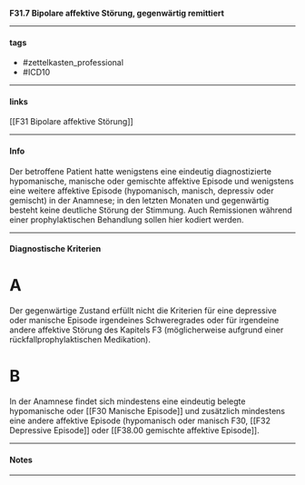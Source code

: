 __F31.7 Bipolare affektive Störung, gegenwärtig remittiert__

___________________________________________
#### tags

- #zettelkasten_professional
- #ICD10 
___________________________________________
#### links

[[F31 Bipolare affektive Störung]]

___________________________________________
#### Info
Der betroffene Patient hatte wenigstens eine eindeutig diagnostizierte hypomanische, manische oder gemischte affektive Episode und wenigstens eine weitere affektive Episode (hypomanisch, manisch, depressiv oder gemischt) in der Anamnese; in den letzten Monaten und gegenwärtig besteht keine deutliche Störung der Stimmung. Auch Remissionen während einer prophylaktischen Behandlung sollen hier kodiert werden.
___________________________________________
#### Diagnostische Kriterien

# A
Der gegenwärtige Zustand erfüllt nicht die Kriterien für eine depressive oder manische Episode irgendeines Schweregrades oder für irgendeine andere affektive Störung des Kapitels F3 (möglicherweise aufgrund einer rückfallprophylaktischen Medikation).

# B
In der Anamnese findet sich mindestens eine eindeutig belegte hypomanische oder [[F30 Manische Episode]] und zusätzlich mindestens eine andere affektive Episode (hypomanisch oder manisch F30, [[F32 Depressive Episode]] oder [[F38.00 gemischte affektive Episode]].
___________________________________________
#### Notes

___________________________________________

